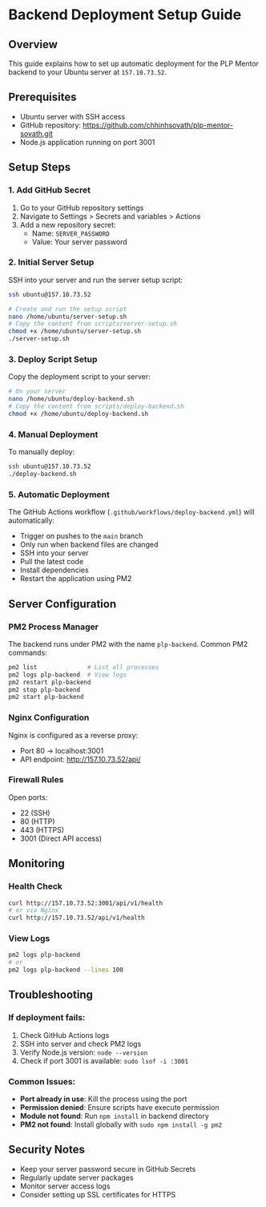 # Backend Deployment Setup Guide

## Overview
This guide explains how to set up automatic deployment for the PLP Mentor backend to your Ubuntu server at `157.10.73.52`.

## Prerequisites
- Ubuntu server with SSH access
- GitHub repository: https://github.com/chhinhsovath/plp-mentor-sovath.git
- Node.js application running on port 3001

## Setup Steps

### 1. Add GitHub Secret
1. Go to your GitHub repository settings
2. Navigate to Settings > Secrets and variables > Actions
3. Add a new repository secret:
   - Name: `SERVER_PASSWORD`
   - Value: Your server password

### 2. Initial Server Setup
SSH into your server and run the server setup script:

```bash
ssh ubuntu@157.10.73.52

# Create and run the setup script
nano /home/ubuntu/server-setup.sh
# Copy the content from scripts/server-setup.sh
chmod +x /home/ubuntu/server-setup.sh
./server-setup.sh
```

### 3. Deploy Script Setup
Copy the deployment script to your server:

```bash
# On your server
nano /home/ubuntu/deploy-backend.sh
# Copy the content from scripts/deploy-backend.sh
chmod +x /home/ubuntu/deploy-backend.sh
```

### 4. Manual Deployment
To manually deploy:

```bash
ssh ubuntu@157.10.73.52
./deploy-backend.sh
```

### 5. Automatic Deployment
The GitHub Actions workflow (`.github/workflows/deploy-backend.yml`) will automatically:
- Trigger on pushes to the `main` branch
- Only run when backend files are changed
- SSH into your server
- Pull the latest code
- Install dependencies
- Restart the application using PM2

## Server Configuration

### PM2 Process Manager
The backend runs under PM2 with the name `plp-backend`. Common PM2 commands:

```bash
pm2 list              # List all processes
pm2 logs plp-backend  # View logs
pm2 restart plp-backend
pm2 stop plp-backend
pm2 start plp-backend
```

### Nginx Configuration
Nginx is configured as a reverse proxy:
- Port 80 → localhost:3001
- API endpoint: http://157.10.73.52/api/

### Firewall Rules
Open ports:
- 22 (SSH)
- 80 (HTTP)
- 443 (HTTPS)
- 3001 (Direct API access)

## Monitoring

### Health Check
```bash
curl http://157.10.73.52:3001/api/v1/health
# or via Nginx
curl http://157.10.73.52/api/v1/health
```

### View Logs
```bash
pm2 logs plp-backend
# or
pm2 logs plp-backend --lines 100
```

## Troubleshooting

### If deployment fails:
1. Check GitHub Actions logs
2. SSH into server and check PM2 logs
3. Verify Node.js version: `node --version`
4. Check if port 3001 is available: `sudo lsof -i :3001`

### Common Issues:
- **Port already in use**: Kill the process using the port
- **Permission denied**: Ensure scripts have execute permission
- **Module not found**: Run `npm install` in backend directory
- **PM2 not found**: Install globally with `sudo npm install -g pm2`

## Security Notes
- Keep your server password secure in GitHub Secrets
- Regularly update server packages
- Monitor server access logs
- Consider setting up SSL certificates for HTTPS